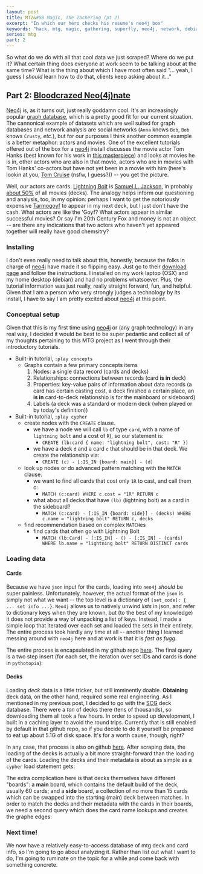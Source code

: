 ```yaml
---
layout: post
title: MTZ&#58 Magic, The Zachering (pt 2)
excerpt: "In which our hero checks his resume's neo4j box"
keywords: "hack, mtg, magic, gathering, superfly, neo4j, network, debian, install, graph, relation, node"
series: mtg
part: 2
---
```


So what do we do with all that cool data we just scraped? Where do we put it? What certain thing does everyone at work seem to be talking about at the same time? What is the thing about which I have most often said "... yeah, I guess I *should* learn how to do that, clients keep asking about it..."

## Part 2: [Bloodcrazed Neo(4j)nate](http://gatherer.wizards.com/Pages/Card/Details.aspx?multiverseid=220373)

[Neo4j](http://neo4j.com/) is, as it turns out, just really goddamn cool. It's an increasingly popular [graph database](https://en.wikipedia.org/wiki/Graph_database), which is a pretty good fit for our current situation. The cannonical example of datasets which are well suited for graph databases and network analysis are social networks (`Anna` knows `Bob`, `Bob` knows `Crusty`, *etc*.), but for our purposes I think another common example is a better metaphor: actors and movies. One of the excellent tutorials offered out of the box for a [neo4j](http://neo4j.com) install discusses the movie actor Tom Hanks (best known for his work in [this masterpiece](https://youtu.be/qV5lzRHrGeg)) and looks at movies he is in, other actors who are also in that movie, actors who are in movies with Tom Hanks' co-actors but have not yet been in a movie with him (here's lookin at you, [Tom Cruise](https://youtu.be/kFz7rZY_DDI) (nsfw, I guess?)) -- you get the picture.

Well, *our* actors are cards. [Lightning Bolt](http://gatherer.wizards.com/Pages/Card/Details.aspx?multiverseid=397722) is [Samuel L. Jackson](http://www.imdb.com/name/nm0000168/), in probably [about 50%](http://www.mtggoldfish.com/format-staples/modern) of all movies (decks). The analogy helps inform our questioning and analysis, too, in my opinion: perhaps I want to get the notoriously expensive [Tarmogoyf](http://www.mtggoldfish.com/price/Modern+Masters+2015/Tarmogoyf#online) to appear in my next deck, but I just don't have the cash. What actors are like the 'Goyf? What actors appear in similar successful movies? Or say I'm 20th Century Fox and money is not an object -- are there any indications that two actors who haven't yet appeared together will really have good chemsitry?

### Installing
I don't even really need to talk about this, honestly, because the folks in charge of [neo4j](http://neo4j.com) have made it so flipping easy. Just go to their [download page](http://neo4j.com/download/) and follow the instructions. I installed on my work laptop (OSX) and my home desktop (debian) and had no problems whatsoever. Plus, the tutorial information was just really, really straight forward, fun, and helpful. Given that I am a person who very strongly judges a technology by its install, I have to say I am pretty excited about [neo4j](http://neo4j.com) at this point.

### Conceptual setup
Given that this is my first time using [neo4j](http://neo4j.com) or (any graph technology) in any real way, I decided it would be best to be super pedantic and collect all of my thoughts pertaining to this MTG project as I went through their introductory tutorials.

+ Built-in tutorial, `:play concepts`
    + Graphs contain a few primary concepts items
        1. Nodes: a single data record (cards and decks)
        2. Relationships: connections between records (card **is in** deck)
        3. Properties: key-value pairs of information about data records (a card has certain casting cost, a deck finished a certain place, an **is in** card-to-deck relationship is for the mainboard or sideboard)
        4. Labels (a deck was a standard or modern deck (when played or by today's definition))
+ Built-in tutorial, `:play cypher`
    + create nodes with the `CREATE` clause.
        + we have a node we will call `lb` of type `card`, with a name of `lightning bolt` and a cost of `R`), so our statement is:
            + `CREATE (lb:card { name: "lightning bolt", cost: "R" })`
        + we have a deck `d` and a card `c` that should be in that deck. We create the relationship via:
            + `CREATE (c) - [:IS_IN {board: main}] - (d)`
    + look up nodes or do advanced pattern matching with the `MATCH` clause.
        + we want to find all cards that cost only `1R` to cast, and call them c:
            + `MATCH (c:card) WHERE c.cost = "1R" RETURN c`
        + what about all decks that have `(lb)` (lightning bolt) as a card in the sideboard?
            + `MATCH (c:card) - [:IS_IN {board: side}] - (decks) WHERE c.name = "lightning bolt" RETURN c, decks`
    + find recommendation based on complex `MATCH`es
        + find cards that often go with Lightning Bolt
            + `MATCH (lb:Card) - [:IS_IN] - () - [:IS_IN] - (cards) WHERE lb.name = "lightning bolt" RETURN DISTINCT cards`

### Loading data

#### Cards
Because we have `json` input for the cards, loading into `neo4j` *should* be super painless. Unfortunately, however, the actual format of the `json` is simply not what we want -- the top level is a dictionary of `[set_code]: { ... set info ...}`. `Neo4j` allows us to natively unwind *lists* in json, and refer to dictionary keys when they are known, but (to the best of my knowledge) it does not provide a way of unpacking a list of keys. Instead, I made a simple loop that iterated over each set and loaded the sets in their entirety. The entire process took hardly any time at all -- another thing I learned messing around with `neo4j` here and at work is that it is *fast as fugg*.

The entire process is encapsulated in my github repo [here](https://github.com/RZachLamberty/mtg_data/blob/master/cards.py). The final query is a two step insert (for each set, the iteration over set IDs and cards is done in `pythotopia`):

<script src="https://gist.github.com/RZachLamberty/1a03141d0304742d56c80e310101f2d0.js"></script>

#### Decks
Loading *deck* data is a little tricker, but still imminently doable. **Obtaining** deck data, on the other hand, required some real engineering. As I mentioned in my previous post, I decided to go with the [SCG](http://www.starcitygames.com/) deck database. There were a *ton* of decks there (tens of thousands), so downloading them all took a few hours. In order to speed up development, I built in a caching layer to avoid the round trips. Currently that is still enabled by default in that github repo, so if you decide to do it yourself be prepared to eat up about 5.1G of disk space. It's for a worth cause, though, right?

In any case, that process is also on github [here](https://github.com/RZachLamberty/mtg_data/blob/master/scgdecks.py). After scraping data, the loading of the decks is actually a bit more straight-forward than the loading of the cards. Loading the decks and their metadata is about as simple as a `cypher` load statement gets:

<script src="https://gist.github.com/RZachLamberty/0f33894755fb69b4fdc8386dd2f7f39f.js"></script>

The extra complication here is that decks themselves have different "boards": a **main** board, which contains the default build of the deck, usually 60 cards; and a **side** board, a collection of no more than 15 cards which can be swapped into the starting (main) deck between matches. In order to match the decks and their metadata with the cards in their boards, we need a second query which does the card name lookups and creates the graphe edges:

<script src="https://gist.github.com/RZachLamberty/f8e61550eb3049e25e8d2b90e2281cec.js"></script>

### Next time!
We now have a relatively easy-to-access database of mtg deck and card info, so I'm going to go about analyzing it. Rather than list out what I want to do, I'm going to ruminate on the topic for a while and come back with something concrete.
